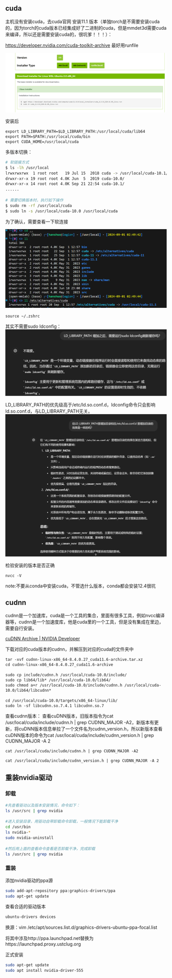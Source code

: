 ## cuda

主机没有安装cuda，去cuda官网 安装11.1 版本（单独torch是不需要安装cuda的，因为torch的cuda版本已经集成好了二进制的cuda，但是mmdet3d需要cuda来编译，所以还是需要安装cuda的，很坑爹！！！）：

https://developer.nvidia.com/cuda-toolkit-archive
最好用runfile

![](images/cuda相关_image_1.png)


安装后
```
export LD_LIBRARY_PATH=$LD_LIBRARY_PATH:/usr/local/cuda/lib64
export PATH=$PATH:/usr/local/cuda/bin
export CUDA_HOME=/usr/local/cuda
```

多版本切换：
```bash
# 软链接方式
$ ls -lh /usr/local
lrwxrwxrwx  1 root root   19 Jul 15  2018 cuda -> /usr/local/cuda-10.1/
drwxr-xr-x 19 root root 4.0K Jun  5  2019 cuda-10.0/
drwxr-xr-x 14 root root 4.0K Sep 21 22:54 cuda-10.1/
......

# 需要切换版本时，执行如下操作
$ sudo rm -rf /usr/local/cuda
$ sudo ln -s /usr/local/cuda-10.0 /usr/local/cuda
```

为了确认，需要查看一下软连接

![](images/cuda相关_image_2.png)


```
source ~/.zshrc
```

其实不需要sudo ldconfig：
![](images/cuda相关_image_3.png)


LD_LIBRARY_PATH的优先级高于/etc/ld.so.conf.d，ldconfig命令只会影响ld.so.conf.d，与LD_LIBRARY_PATH无关。
![](images/cuda相关_image_4.png)

检验安装的版本是否正确

```
nvcc -V
```

note:不要从conda中安装cuda，不管选什么版本，conda都会安装12.4很坑


## cudnn

cudnn是一个加速库，cuda是一个工具的集合，里面有很多工具，例如nvcc编译器等，cudnn是一个加速度库，他是cuda里的一个工具，但是没有集成在里边，需要自行安装。

[cuDNN Archive | NVIDIA Developer](https://developer.nvidia.com/rdp/cudnn-archive)

下载对应的cuda版本的cudnn，并解压到对应的cuda的文件夹中

```
tar -xvf cudnn-linux-x86_64-8.4.0.27_cuda11.6-archive.tar.xz
cd cudnn-linux-x86_64-8.4.0.27_cuda11.6-archive

sudo cp include/cudnn.h /usr/local/cuda-10.0/include/
sudo cp lib64/lib* /usr/local/cuda-10.0/lib64/
sudo chmod a+r /usr/local/cuda-10.0/include/cudnn.h /usr/local/cuda-10.0/lib64/libcudnn*
 
cd /usr/local/cuda-10.0/targets/x86_64-linux/lib/
sudo ln -sf libcudnn.so.7.4.1 libcudnn.so.7

```

查看cudnn版本：
查看cuDNN版本，旧版本指令为cat /usr/local/cuda/include/cudnn.h | grep CUDNN_MAJOR -A2，新版本有更新，将cuDNN版本信息单拉了一个文件名为cudnn_version.h，所以新版本查看cuDNN版本的命令为cat /usr/local/cuda/include/cudnn_version.h | grep CUDNN_MAJOR -A 2

```
cat /usr/local/cuda/include/cudnn.h | grep CUDNN_MAJOR -A2
```

```
cat /usr/local/cuda/include/cudnn_version.h | grep CUDNN_MAJOR -A 2
```

## 重装nvidia驱动

### 卸载
```bash
#先查看驱动以及版本安装情况，命令如下：
ls /usr/src | grep nvidia
 
#进入安装目录，用驱动自带卸载命令卸载，一般情况下能卸载干净
cd /usr/bin
ls nvidia-*
sudo nvidia-uninstall
 
#然后用上面的查看命令查看是否卸载干净，完成卸载
ls /usr/src | grep nvidia
```

### 重装
添加nvidia驱动的ppa源
```bash
sudo add-apt-repository ppa:graphics-drivers/ppa
sudo apt-get update
```
查看合适的驱动版本
```bash
ubuntu-drivers devices
```

换源：vim /etc/apt/sources.list.d/graphics-drivers-ubuntu-ppa-focal.list

将其中涉及http://ppa.launchpad.net替换为https://launchpad.proxy.ustclug.org

正式安装
```bash
sudo apt-get update
sudo apt install nvidia-driver-555
```


